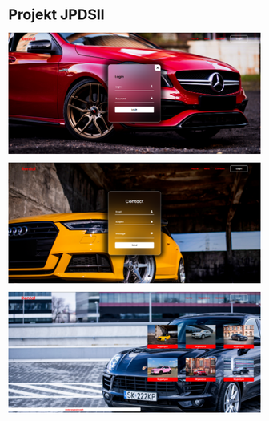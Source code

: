 # Projekt JPDSII


![Login page](image.png)

![Contact page](image-1.png)

![Rent page](image-2.png)